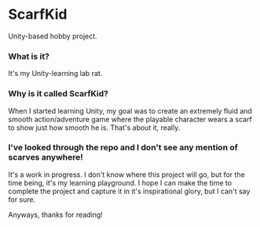 # ScarfKid
Unity-based hobby project.

### What is it?
It's my Unity-learning lab rat.

### Why is it called ScarfKid?
When I started learning Unity, my goal was to create an extremely fluid and smooth action/adventure game where the playable character wears a scarf to show just how smooth he is. That's about it, really.

### I've looked through the repo and I don't see any mention of scarves anywhere!
It's a work in progress. I don't know where this project will go, but for the time being, it's my learning playground. I hope I can make the time to complete the project and capture it in it's inspirational glory, but I can't say for sure.

Anyways, thanks for reading!


